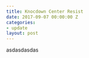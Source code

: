```yaml
---
title: Knocdown Center Resist
date: 2017-09-07 00:00:00 Z
categories:
- update
layout: post
---
```


asdasdasdas
